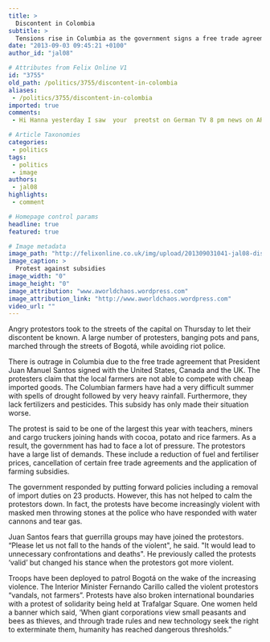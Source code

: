 ```yaml
---
title: >
  Discontent in Colombia
subtitle: >
  Tensions rise in Columbia as the government signs a free trade agreement with US, UK and Canada.
date: "2013-09-03 09:45:21 +0100"
author_id: "jal08"

# Attributes from Felix Online V1
id: "3755"
old_path: /politics/3755/discontent-in-colombia
aliases:
 - /politics/3755/discontent-in-colombia
imported: true
comments:
 - Hi Hanna yesterday I saw  your  preotst on German TV 8 pm news on ARDThey said a couple of thousand people preotsted   and it was a first preotstever They showed a short interview with a young woman who said she wantsto make her point in showing up there against Tepco and how they handledthe nuclear crisisI think I even spotted  your  banner for  a split of a secondI hope you are wellchristiane

# Article Taxonomies
categories:
 - politics
tags:
 - politics
 - image
authors:
 - jal08
highlights:
 - comment

# Homepage control params
headline: true
featured: true

# Image metadata
image_path: "http://felixonline.co.uk/img/upload/201309031041-jal08-discontent-in-columbia.png"
image_caption: >
  Protest against subsidies
image_width: "0"
image_height: "0"
image_attribution: "www.aworldchaos.wordpress.com"
image_attribution_link: "http://www.aworldchaos.wordpress.com"
video_url: ""
---
```


Angry protestors took to the streets of the capital on Thursday to let their discontent be known. A large number of protesters, banging pots and pans, marched through the streets of Bogotá, while avoiding riot police.

There is outrage in Columbia due to the free trade agreement that President Juan Manuel Santos signed with the United States, Canada and the UK. The protesters claim that the local farmers are not able to compete with cheap imported goods. The Columbian farmers have had a very difficult summer with spells of drought followed by very heavy rainfall. Furthermore, they lack fertilizers and pesticides. This subsidy has only made their situation worse.

The protest is said to be one of the largest this year with teachers, miners and cargo truckers joining hands with cocoa, potato and rice farmers. As a result, the government has had to face a lot of pressure. The protestors have a large list of demands. These include a reduction of fuel and fertiliser prices, cancellation of certain free trade agreements and the application of farming subsidies.

The government responded by putting forward policies including a removal of import duties on 23 products. However, this has not helped to calm the protestors down. In fact, the protests have become increasingly violent with masked men throwing stones at the police who have responded with water cannons and tear gas.

Juan Santos fears that guerrilla groups may have joined the protestors. “Please let us not fall to the hands of the violent", he said. "It would lead to unnecessary confrontations and deaths". He previously called the protests ‘valid’ but changed his stance when the protestors got more violent.

Troops have been deployed to patrol Bogotá on the wake of the increasing violence. The Interior Minister Fernando Carillo called the violent protestors “vandals, not farmers”. Protests have also broken international boundaries with a protest of solidarity being held at Trafalgar Square. One women held a banner which said, ‘When giant corporations view small peasants and bees as thieves, and through trade rules and new technology seek the right to exterminate them, humanity has reached dangerous thresholds.”
